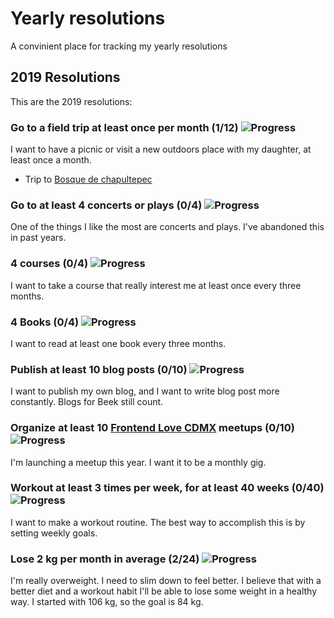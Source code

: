 # Yearly resolutions
A convinient place for tracking my yearly resolutions

## 2019 Resolutions
This are the 2019 resolutions:

### Go to a field trip at least once per month (1/12) ![Progress](http://progressed.io/bar/8)
I want to have a picnic or visit a new outdoors place with my daughter, at least once a month.

- Trip to [Bosque de chapultepec](https://www.google.com/maps/place/Bosque+de+Chapultepec/@19.4194815,-99.1916445,17z/data=!3m1!4b1!4m5!3m4!1s0x85d1ff574549573f:0x42e2e5c1a219c3af!8m2!3d19.4194815!4d-99.1894558)

### Go to at least 4 concerts or plays (0/4) ![Progress](http://progressed.io/bar/0)
One of the things I like the most are concerts and plays. I've abandoned this in past years.

### 4 courses (0/4) ![Progress](http://progressed.io/bar/0)
I want to take a course that really interest me at least once every three months.

### 4 Books (0/4) ![Progress](http://progressed.io/bar/0)
I want to read at least one book every three months.

### Publish at least 10 blog posts (0/10) ![Progress](http://progressed.io/bar/0)
I want to publish my own blog, and I want to write blog post more constantly. Blogs for Beek still count.

### Organize at least 10 [Frontend Love CDMX](https://www.meetup.com/Frontend-Love-CDMX/) meetups (0/10) ![Progress](http://progressed.io/bar/0)
I'm launching a meetup this year. I want it to be a monthly gig.

### Workout at least 3 times per week, for at least 40 weeks (0/40) ![Progress](http://progressed.io/bar/0)
I want to make a workout routine. The best way to accomplish this is by setting weekly goals.

### Lose 2 kg per month in average (2/24) ![Progress](http://progressed.io/bar/8)
I'm really overweight. I need to slim down to feel better. I believe that with a better diet and a workout habit I'll be able to lose some weight in a healthy way. I started with 106 kg, so the goal is 84 kg.
